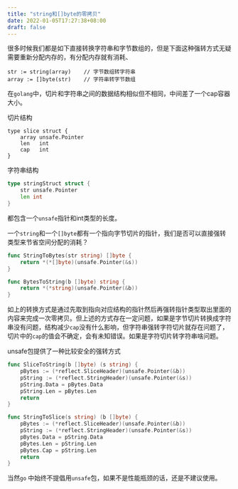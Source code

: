 ```yaml
---
title: "string和[]byte的零拷贝"
date: 2022-01-05T17:27:38+08:00
draft: false
---
```




很多时候我们都是如下直接转换字符串和字节数组的，但是下面这种强转方式无疑需要重新分配内存的，有分配内存就有消耗、

```golang
str := string(array)	// 字节数组转字符串
array := []byte(str)	// 字符串转字节数组
```



在`golang`中，切片和字符串之间的数据结构相似但不相同，中间差了一个cap容器大小。

切片结构

```golang
type slice struct {
	array unsafe.Pointer
	len   int
	cap   int
}
```

字符串结构

```go
type stringStruct struct {
	str unsafe.Pointer
	len int
}
```

都包含一个`unsafe`指针和int类型的长度。

一个`string`和一个`[]byte`都有一个指向字节切片的指针，我们是否可以直接强转类型来节省空间分配的消耗？

```go
func StringToBytes(str string) []byte {
	return *(*[]byte)(unsafe.Pointer(&s))
}

func BytesToString(b []byte) string {
	return *(*string)(unsafe.Pointer(&b))
}
```

如上的转换方式是通过先取到指向对应结构的指针然后再强转指针类型取出里面的内容来完成一次零拷贝。但上述的方式存在一定问题，如果是字节切片转换成字符串没有问题，结构减少`cap`没有什么影响，但字符串强转字符切片就存在问题了，切片中的`cap`的值会不确定，会有未知错误。如果是字符切片转字符串啥问题。



unsafe包提供了一种比较安全的强转方式

```go
func SliceToString(b []byte) (s string) {
	pBytes := (*reflect.SliceHeader)(unsafe.Pointer(&b))
	pString := (*reflect.StringHeader)(unsafe.Pointer(&s))
	pString.Data = pBytes.Data
	pString.Len = pBytes.Len
	return
}

func StringToSlice(s string) (b []byte) {
	pBytes := (*reflect.SliceHeader)(unsafe.Pointer(&b))
	pString := (*reflect.StringHeader)(unsafe.Pointer(&s))
	pBytes.Data = pString.Data
	pBytes.Len = pString.Len
	pBytes.Cap = pString.Len
	return
}
```



当然`go` 中始终不提倡用`unsafe`包，如果不是性能瓶颈的话，还是不建议使用。

